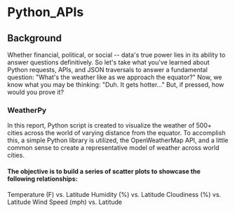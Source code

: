 # Python_APIs

## Background
Whether financial, political, or social -- data's true power lies in its ability to answer questions definitively. So let's take what you've learned about Python requests, APIs, and JSON traversals to answer a fundamental question: "What's the weather like as we approach the equator?"
Now, we know what you may be thinking: "Duh. It gets hotter..."
But, if pressed, how would you prove it?

### WeatherPy
In this report, Python script is created to visualize the weather of 500+ cities across the world of varying distance from the equator. To accomplish this, a simple Python library is utilized, the OpenWeatherMap API, and a little common sense to create a representative model of weather across world cities.

#### The objective is to build a series of scatter plots to showcase the following relationships:
Temperature (F) vs. Latitude
Humidity (%) vs. Latitude
Cloudiness (%) vs. Latitude
Wind Speed (mph) vs. Latitude
